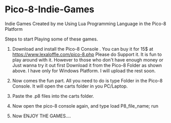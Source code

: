 # Pico-8-Indie-Games
Indie Games Created by me Using Lua Programming Language in the Pico-8 Platform

Steps to start Playing some of these games. 

1) Download and install the Pico-8 Console . You can buy it for 15$ at https://www.lexaloffle.com/pico-8.php
Please do Support it. It is fun to play around with it. 
However to those who don't have enough money or Just wanna try it out first Download it from the Pico-8 Folder as shown above. I have only for Windows Platform. I will upload the rest soon. 

2) Now comes the fun part. All you need to do is type Folder in the Pico-8 Console. It will open the carts folder in you PC/Laptop. 

3) Paste the .p8 files into the carts folder.

4) Now open the pico-8 console again, and type load P8_file_name; run

5) Now ENJOY THE GAMES.... 
